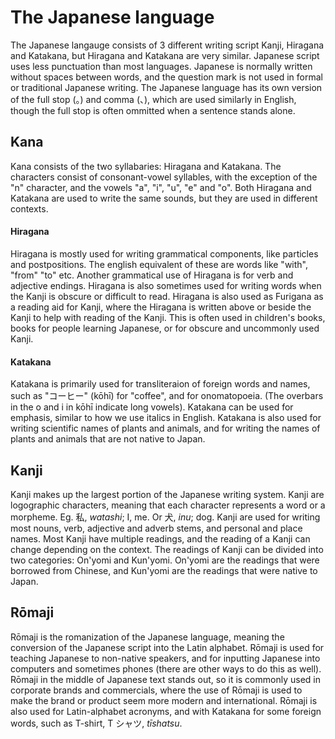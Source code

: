 # The Japanese language

The Japanese langauge consists of 3 different writing script Kanji, Hiragana and Katakana, but Hiragana and Katakana are very similar. Japanese script uses less punctuation than most languages. Japanese is normally written without spaces between words, and the question mark is not used in formal or traditional Japanese writing. The Japanese language has its own version of the full stop (。) and comma (、), which are used similarly in English, though the full stop is often ommitted when a sentence stands alone.

## Kana

Kana consists of the two syllabaries: Hiragana and Katakana. The characters consist of consonant-vowel syllables, with the exception of the "n" character, and the vowels "a", "i", "u", "e" and "o". Both Hiragana and Katakana are used to write the same sounds, but they are used in different contexts.

#### Hiragana

Hiragana is mostly used for writing grammatical components, like particles and postpositions. The english equivalent of these are words like "with", "from" "to" etc. Another grammatical use of Hiragana is for verb and adjective endings. Hiragana is also sometimes used for writing words when the Kanji is obscure or difficult to read. Hiragana is also used as Furigana as a reading aid for Kanji, where the Hiragana is written above or beside the Kanji to help with reading of the Kanji. This is often used in children's books, books for people learning Japanese, or for obscure and uncommonly used Kanji.

#### Katakana

Katakana is primarily used for transliteraion of foreign words and names, such as "コーヒー" (kōhī) for "coffee", and for onomatopoeia. (The overbars in the o and i in kōhī indicate long vowels). Katakana can be used for emphasis, similar to how we use italics in English. Katakana is also used for writing scientific names of plants and animals, and for writing the names of plants and animals that are not native to Japan.

## Kanji

Kanji makes up the largest portion of the Japanese writing system. Kanji are logographic characters, meaning that each character represents a word or a morpheme. Eg. 私, _watashi_; I, me. Or 犬, _inu_; dog. Kanji are used for writing most nouns, verb, adjective and adverb stems, and personal and place names. Most Kanji have multiple readings, and the reading of a Kanji can change depending on the context. The readings of Kanji can be divided into two categories: On'yomi and Kun'yomi. On'yomi are the readings that were borrowed from Chinese, and Kun'yomi are the readings that were native to Japan.

## Rōmaji

Rōmaji is the romanization of the Japanese language, meaning the conversion of the Japanese script into the Latin alphabet. Rōmaji is used for teaching Japanese to non-native speakers, and for inputting Japanese into computers and sometimes phones (there are other ways to do this as well). Rōmaji in the middle of Japanese text stands out, so it is commonly used in corporate brands and commercials, where the use of Rōmaji is used to make the brand or product seem more modern and international. Rōmaji is also used for Latin-alphabet acronyms, and with Katakana for some foreign words, such as T-shirt, T シャツ, _tīshatsu_.
